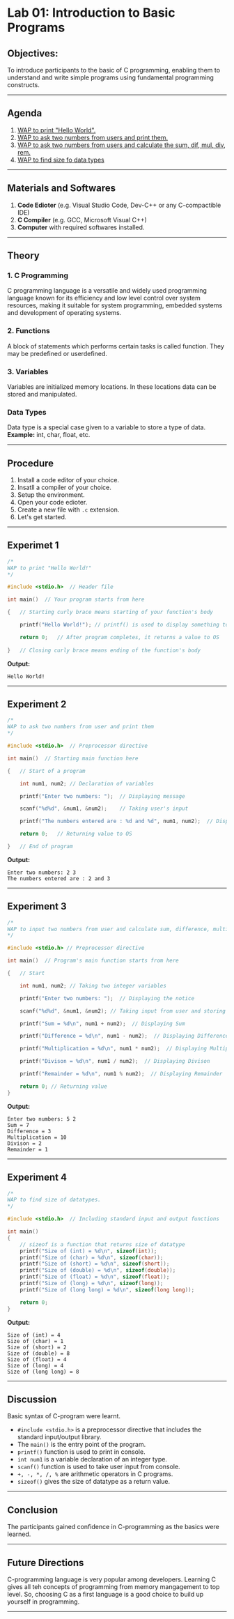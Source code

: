 # Lab 01: Introduction to Basic Programs

## Objectives:
To introduce participants to the basic of C programming, enabling them to understand and write simple programs using fundamental programming constructs.

---

## Agenda
1. [WAP to print "Hello World".](./01-hello-world.c)
2. [WAP to ask two numbers from users and print them.](./02-user-input.c)
3. [WAP to ask two numbers from users and calculate the sum, dif, mul, div, rem.](./03-arithmetic-operations.c)
4. [WAP to find size fo data types](./04-size-of-data-types.c)

---

## Materials and Softwares
1. **Code Edioter** (e.g. Visual Studio Code, Dev-C++ or any C-compactible IDE)
2. **C Compiler** (e.g. GCC, Microsoft Visual C++)
3. **Computer** with required softwares installed.

---

## Theory
### 1. C Programming
C programming language is a versatile and widely used programming language known for its efficiency and low level control over system resources, making it suitable for system programming, embedded systems and development of operating systems.

### 2. Functions
A block of statements which performs certain tasks is called function. They may be predefined or userdefined.

### 3. Variables
Variables are initialized memory locations. In these locations data can be stored and manipulated.

### Data Types
Data type is a special case given to a variable to store a type of data.  
**Example:** int, char, float, etc.

---

## Procedure
1. Install a code editor of your choice.
2. Insatll a compiler of your choice.
3. Setup the environment.
4. Open your code edioter.
5. Create a new file with `.c` extension.
6. Let's get started.

---

## Experimet 1
```c
/*
WAP to print "Hello World!"
*/

#include <stdio.h>  // Header file

int main()  // Your program starts from here

{   // Starting curly brace means starting of your function's body

    printf("Hello World!"); // printf() is used to display something to user

    return 0;   // After program completes, it returns a value to OS
    
}   // Closing curly brace means ending of the function's body
```
**Output:**
```output
Hello World!
```

---

## Experiment 2
```c
/*
WAP to ask two numbers from user and print them
*/

#include <stdio.h>  // Preprocessor directive

int main()  // Starting main function here

{   // Start of a program

    int num1, num2; // Declaration of variables

    printf("Enter two numbers: ");  // Displaying message

    scanf("%d%d", &num1, &num2);    // Taking user's input

    printf("The numbers entered are : %d and %d", num1, num2);  // Displaying the numbers entered by user

    return 0;   // Returning value to OS

}   // End of program
```
**Output:**
```output
Enter two numbers: 2 3
The numbers entered are : 2 and 3
```

---

## Experiment 3
```c
/*
WAP to input two numbers from user and calculate sum, difference, multiplication, division and remainder
*/

#include <stdio.h> // Preprocessor directive

int main()  // Program's main function starts from here

{   // Start

    int num1, num2; // Taking two integer variables

    printf("Enter two numbers: ");  // Displaying the notice

    scanf("%d%d", &num1, &num2); // Taking input from user and storing them in variables

    printf("Sum = %d\n", num1 + num2);  // Displaying Sum

    printf("Difference = %d\n", num1 - num2);  // Displaying Difference

    printf("Multiplication = %d\n", num1 * num2);  // Displaying Multiplication

    printf("Divison = %d\n", num1 / num2);  // Displaying Divison

    printf("Remainder = %d\n", num1 % num2);  // Displaying Remainder

    return 0; // Returning value
}
```
**Output:**
```output
Enter two numbers: 5 2
Sum = 7
Difference = 3
Multiplication = 10
Divison = 2
Remainder = 1
```

---

## Experiment 4
```c
/*
WAP to find size of datatypes.
*/

#include <stdio.h>  // Including standard input and output functions

int main()
{
    // sizeof is a function that returns size of datatype
    printf("Size of (int) = %d\n", sizeof(int));
    printf("Size of (char) = %d\n", sizeof(char));
    printf("Size of (short) = %d\n", sizeof(short));
    printf("Size of (double) = %d\n", sizeof(double));
    printf("Size of (float) = %d\n", sizeof(float));
    printf("Size of (long) = %d\n", sizeof(long));
    printf("Size of (long long) = %d\n", sizeof(long long));

    return 0;
}
```
**Output:**
```output
Size of (int) = 4
Size of (char) = 1
Size of (short) = 2
Size of (double) = 8
Size of (float) = 4
Size of (long) = 4
Size of (long long) = 8
```

---

## Discussion
Basic syntax of C-program were learnt. 
- `#include <stdio.h>` is a preprocessor directive that includes the standard input/output library. 
- The `main()` is the entry point of the program. 
- `printf()` function is used to print in console. 
- `int num1` is a variable declaration of an integer type. 
- `scanf()` function is used to take user input from console. 
- `+, -, *, /, %` are arithmetic operators in C programs. 
- `sizeof()` gives the size of datatype as a return value.

---

## Conclusion
The participants gained confidence in C-programming as the basics were learned.

---

## Future Directions
C-programming language is very popular among developers. Learning C gives all teh concepts of programming from memory mangagement to top level. So, choosing C as a first language is a good choice to build up yourself in programming.

---
